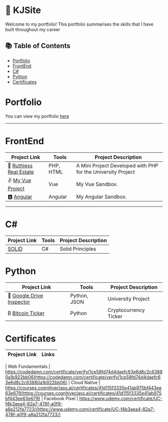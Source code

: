# 💼 KJSite

Welcome to my portfolio! This portfolio summarises the skills that I have built throughout my career

## 📚 Table of Contents
- [Portfolio](#portfolio)
- [FrontEnd](#frontend)
- [C#](#csharp)
- [Python](#python)
- [Certificates](#certificate)

# Portfolio

You can view my portfolio [here](https://kaijeng.netlify.app/)

***

# FrontEnd

| Project Link | Tools | Project Description | 
|---|---|---|
| 🏡 [Ruthless Real Estate](https://github.com/KyleWong613/RuthlessRealEstate_PHP) | PHP, HTML | A Mini Project Developed with PHP for the University Project
| ✌️ [My Vue Project](https://github.com/KyleWong613/my-vue-proj) | Vue | My Vue Sandbox.
| 🅰️ [Angular](https://github.com/KyleWong613/angular-kaijeng) | Angular | My Angular Sandbox.
***

# C#
| Project Link | Tools | Project Description | 
|---|---|---|
|  [SOLID](https://github.com/KyleWong613/BatmanSOLID) | C# |  Solid Principles



# Python

| Project Link | Tools | Project Description | 
|---|---|---|
| 🏡 [Google Drive Inspector](https://github.com/KyleWong613/GoogleDriveInspector) | Python, JSON | University Project
| ₿ [Bitcoin Ticker](https://github.com/KyleWong613/BTC-ticker-yfinance) | Python | Cryptocurrency Ticker


# Certificates

| Project Link | Links | 
|---|---|

| Web Fundamentals | https://codedamn.com/certificate/verify/1ce58fd74d4daefc63e6d8c2c63880a1b922bb06(https://codedamn.com/certificate/verify/1ce58fd74d4daefc63e6d8c2c63880a1b922bb06)
| Cloud Native | https://courses.cognitiveclass.ai/certificates/41d115f3335e41ab975bf443ee63e679(https://courses.cognitiveclass.ai/certificates/41d115f3335e41ab975bf443ee63e679)
| Facebook Pixel | https://www.udemy.com/certificate/UC-f4b3aea4-82a7-478f-a0f9-a8a212fa7723/(https://www.udemy.com/certificate/UC-f4b3aea4-82a7-478f-a0f9-a8a212fa7723/)
